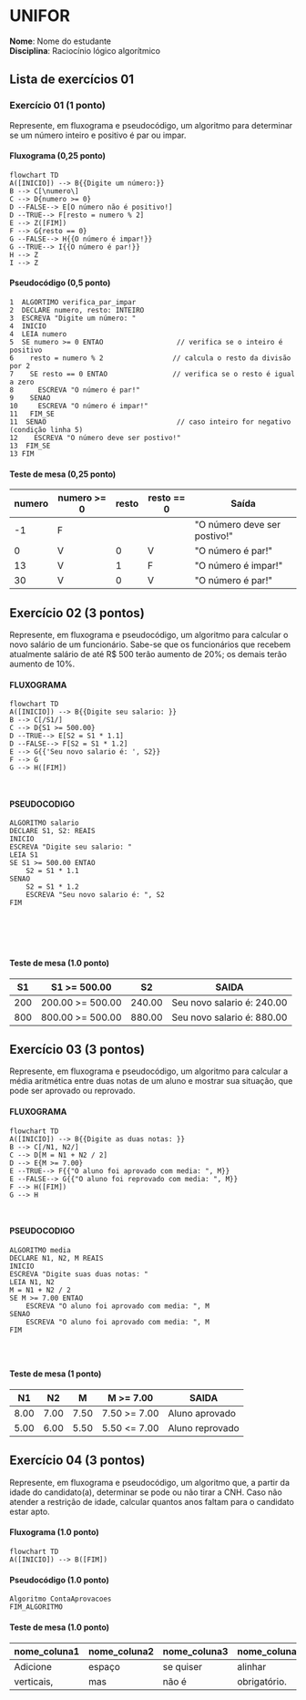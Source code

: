 # UNIFOR
**Nome**: Nome do estudante <br>
**Disciplina**: Raciocínio lógico algorítmico

## Lista de exercícios 01

### Exercício 01 (1 ponto)
Represente, em fluxograma e pseudocódigo, um algoritmo para determinar se um número inteiro e positivo é par ou impar.

#### Fluxograma (0,25 ponto)

```mermaid
flowchart TD
A([INICIO]) --> B{{Digite um número:}}
B --> C[\numero\]
C --> D{numero >= 0}
D --FALSE--> E[O número não é positivo!]
D --TRUE--> F[resto = numero % 2]
E --> Z([FIM])
F --> G{resto == 0}
G --FALSE--> H{{O número é impar!}}
G --TRUE--> I{{O número é par!}}
H --> Z
I --> Z
```

#### Pseudocódigo (0,5 ponto)
```
1  ALGORTIMO verifica_par_impar
2  DECLARE numero, resto: INTEIRO
3  ESCREVA "Digite um número: "
4  INICIO
4  LEIA numero
5  SE numero >= 0 ENTAO                  // verifica se o inteiro é positivo
6    resto = numero % 2                 // calcula o resto da divisão por 2
7    SE resto == 0 ENTAO                // verifica se o resto é igual a zero
8      ESCREVA "O número é par!"
9    SENAO
10     ESCREVA "O número é impar!"
11   FIM_SE
11  SENAO                                // caso inteiro for negativo (condição linha 5)
12    ESCREVA "O número deve ser postivo!"
13  FIM_SE
13 FIM
```

#### Teste de mesa (0,25 ponto)
| numero | numero >= 0 | resto | resto == 0 | Saída |
| -- | -- | -- | -- | -- | 
| -1 | F |   |   | "O número deve ser postivo!" |
| 0  | V | 0 | V | "O número é par!" |
| 13 | V | 1 | F | "O número é impar!" |
| 30 | V | 0 | V | "O número é par!" |

## Exercício 02 (3 pontos)
Represente, em fluxograma e pseudocódigo, um algoritmo para calcular o novo salário de um funcionário. 
Sabe-se que os funcionários que recebem atualmente salário de até R$ 500 terão aumento de 20%; os demais terão aumento de 10%.

#### FLUXOGRAMA

```mermaid
flowchart TD
A([INICIO]) --> B{{Digite seu salario: }}
B --> C[/S1/]
C --> D{S1 >= 500.00}
D --TRUE--> E[S2 = S1 * 1.1]
D --FALSE--> F[S2 = S1 * 1.2]
E --> G{{'Seu novo salario é: ', S2}}
F --> G
G --> H([FIM])



```

#### PSEUDOCODIGO
```
ALGORITMO salario
DECLARE S1, S2: REAIS
INICIO
ESCREVA "Digite seu salario: "
LEIA S1
SE S1 >= 500.00 ENTAO
	S2 = S1 * 1.1
SENAO
	S2 = S1 * 1.2
	ESCREVA "Seu novo salario é: ", S2
FIM






```
#### Teste de mesa (1.0 ponto)

| S1 | S1 >= 500.00 | S2 | SAIDA | 
|      --      |      --      |      --      |      --      |
| 200     | 200.00 >= 500.00       | 240.00    |  Seu novo salario é: 240.00     |
| 800   | 800.00 >= 500.00          | 880.00        | Seu novo salario é: 880.00 |

## Exercício 03 (3 pontos)
Represente, em fluxograma e pseudocódigo, um algoritmo para calcular a média aritmética entre duas notas de um aluno e mostrar sua situação, que pode ser aprovado ou reprovado.

#### FLUXOGRAMA

```mermaid
flowchart TD
A([INICIO]) --> B{{Digite as duas notas: }}
B --> C[/N1, N2/]
C --> D[M = N1 + N2 / 2]
D --> E{M >= 7.00}
E --TRUE--> F{{"O aluno foi aprovado com media: ", M}}
E --FALSE--> G{{"O aluno foi reprovado com media: ", M}}
F --> H([FIM])
G --> H



```

#### PSEUDOCODIGO

```
ALGORITMO media
DECLARE N1, N2, M REAIS
INICIO
ESCREVA "Digite suas duas notas: "
LEIA N1, N2
M = N1 + N2 / 2
SE M >= 7.00 ENTAO
	ESCREVA "O aluno foi aprovado com media: ", M
SENAO 
	ESCREVA "O aluno foi aprovado com media: ", M
FIM




```

#### Teste de mesa (1 ponto)

| N1 | N2 | M | M >= 7.00 | SAIDA |
|      --      |      --      |      --      |      --      |      --      |
| 8.00     | 7.00      | 7.50    |  7.50 >= 7.00     | Aluno aprovado |
| 5.00   | 6.00          | 5.50        | 5.50 <= 7.00 | Aluno reprovado |

## Exercício 04 (3 pontos)
Represente, em fluxograma e pseudocódigo, um algoritmo que, a partir da idade do candidato(a), determinar se pode ou não tirar a CNH. 
Caso não atender a restrição de idade, calcular quantos anos faltam para o candidato estar apto.

#### Fluxograma (1.0 ponto)

```mermaid
flowchart TD
A([INICIO]) --> B([FIM])
```

#### Pseudocódigo (1.0 ponto)

```
Algoritmo ContaAprovacoes
FIM_ALGORITMO
```

#### Teste de mesa (1.0 ponto)

| nome_coluna1 | nome_coluna2 | nome_coluna3 | nome_coluna4 | nome_coluna5 | 
|      --      |      --      |      --      |      --      |      --      | 
| Adicione     | espaço       | se quiser    |  alinhar     | as barras    |
| verticais,   | mas          | não é        | obrigatório. | Entendido ?  |
